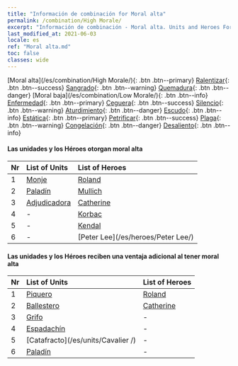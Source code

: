 ```yaml
---
title: "Información de combinación for Moral alta"
permalink: /combination/High Morale/
excerpt: "Información de combinación - Moral alta. Units and Heroes Formation."
last_modified_at: 2021-06-03
locale: es
ref: "Moral alta.md"
toc: false
classes: wide
---
```


  [Moral alta](/es/combination/High Morale/){: .btn .btn--primary} [Ralentizar](/es/combination/Slow/){: .btn .btn--success} [Sangrado](/es/combination/Bleeding/){: .btn .btn--warning} [Quemadura](/es/combination/Burning/){: .btn .btn--danger} [Moral baja](/es/combination/Low Morale/){: .btn .btn--info} [Enfermedad](/es/combination/Disease/){: .btn .btn--primary} [Ceguera](/es/combination/Blind/){: .btn .btn--success} [Silencio](/es/combination/Silence/){: .btn .btn--warning} [Aturdimiento](/es/combination/Stun/){: .btn .btn--danger} [Escudo](/es/combination/Shield/){: .btn .btn--info} [Estática](/es/combination/Static/){: .btn .btn--primary} [Petrificar](/es/combination/Petrify/){: .btn .btn--success} [Plaga](/es/combination/Plague/){: .btn .btn--warning} [Congelación](/es/combination/Freeze/){: .btn .btn--danger} [Desaliento](/es/combination/Deterrence/){: .btn .btn--info} 


#### Las unidades y los Héroes otorgan moral alta

  | Nr |  List of Units  | List of Heroes | 
  |:---|:----------------|:---------------| 
  | 1 | [Monje](/es/units/Monk/) | [Roland](/es/heroes/Roland/) |
  | 2 | [Paladín](/es/units/Paladin/) | [Mullich](/es/heroes/Mullich/) |
  | 3 | [Adjudicadora](/es/units/Judicator/) | [Catherine](/es/heroes/Catherine/) |
  | 4 | - | [Korbac](/es/heroes/Korbac/) |
  | 5 | - | [Kendal](/es/heroes/Kendal/) |
  | 6 | - | [Peter Lee](/es/heroes/Peter Lee/) |


#### Las unidades y los Héroes reciben una ventaja adicional al tener moral alta

  | Nr |  List of Units  | List of Heroes | 
  |:---|:----------------|:---------------| 
  | 1 | [Piquero](/es/units/Pikeman/) | [Roland](/es/heroes/Roland/) |
  | 2 | [Ballestero](/es/units/Marksman/) | [Catherine](/es/heroes/Catherine/) |
  | 3 | [Grifo](/es/units/Griffin/) | - |
  | 4 | [Espadachín](/es/units/Swordsman/) | - |
  | 5 | [Catafracto](/es/units/Cavalier /) | - |
  | 6 | [Paladín](/es/units/Paladin/) | - |
